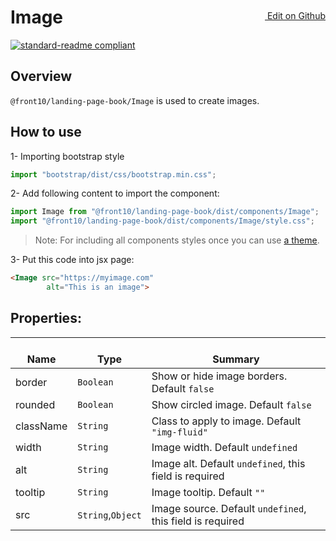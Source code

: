 <a style="float:right; margin-top: 30px;" target="_blank" href="https://github.com/front10/landing-page-book/edit/master/src/components/Image/README.md"> <img width="15px;" src="https://assets-cdn.github.com/images/icons/emoji/unicode/270f.png"/> Edit on Github
</a>

# Image

[![standard-readme compliant](https://img.shields.io/badge/standard--readme-OK-green.svg?style=flat-square)](https://github.com/RichardLitt/standard-readme)

## Overview
`@front10/landing-page-book/Image` is used to create images.

## How to use
1- Importing bootstrap style

```js
import "bootstrap/dist/css/bootstrap.min.css";
```
2- Add following content to import the component:

```js
import Image from "@front10/landing-page-book/dist/components/Image";
import "@front10/landing-page-book/dist/components/Image/style.css";
```

> Note: For including all components styles once you can use [a theme](https://github.com/front10/landing-page-book/wiki/Theming).

3- Put this code into jsx page:
```html
<Image src="https://myimage.com"
        alt="This is an image">
```

## Properties:

| </br>Name   | </br>Type | </br>Summary                                                                                 | 
| ------------| - | ------------------------------------------------------------------------------------------------------ |
| border      | `Boolean` | Show or hide image borders. Default `false` |
| rounded      | `Boolean` | Show circled image. Default `false` |
| className      | `String` | Class to apply to image. Default `"img-fluid"` |
| width      | `String` | Image width. Default `undefined` |
| alt      | `String` | Image alt. Default `undefined`, this field is required |
| tooltip      | `String` | Image tooltip. Default `""` |
| src      | `String`,`Object` | Image source. Default `undefined`, this field is required |
